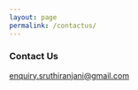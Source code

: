 ```yaml
---
layout: page
permalink: /contactus/
---
```



### Contact Us
[enquiry.sruthiranjani@gmail.com](mailto:enquiry.sruthiranjani@gmail.com)
